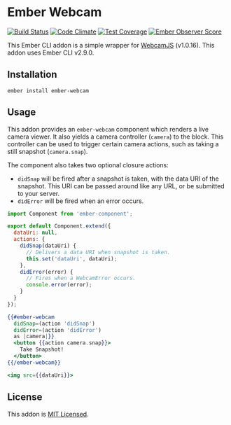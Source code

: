 # Ember Webcam
[![Build Status](https://travis-ci.org/leizhao4/ember-webcam.svg?branch=master)](https://travis-ci.org/leizhao4/ember-webcam)
[![Code Climate](https://codeclimate.com/github/leizhao4/ember-webcam/badges/gpa.svg)](https://codeclimate.com/github/leizhao4/ember-webcam)
[![Test Coverage](https://codeclimate.com/github/leizhao4/ember-webcam/badges/coverage.svg)](https://codeclimate.com/github/leizhao4/ember-webcam/coverage)
[![Ember Observer Score](https://emberobserver.com/badges/ember-webcam.svg)](https://emberobserver.com/addons/ember-webcam)

This Ember CLI addon is a simple wrapper for [WebcamJS](https://pixlcore.com/read/WebcamJS) (v1.0.16). This addon uses Ember CLI v2.9.0.

## Installation

```
ember install ember-webcam
```

## Usage

This addon provides an `ember-webcam` component which renders a live camera viewer. It also yields a camera controller (`camera`) to the block. This controller can be used to trigger certain camera actions, such as taking a still snapshot (`camera.snap`).

The component also takes two optional closure actions:

- `didSnap` will be fired after a snapshot is taken, with the data URI of the snapshot. This URI can be passed around like any URL, or be submitted to your server.
- `didError` will be fired when an error occurs.

```js
import Component from 'ember-component';

export default Component.extend({
  dataUri: null,
  actions: {
    didSnap(dataUri) {
      // Delivers a data URI when snapshot is taken.
      this.set('dataUri', dataUri);
    },
    didError(error) {
      // Fires when a WebcamError occurs.
      console.error(error);
    }
  }
});
```

```hbs
{{#ember-webcam
  didSnap=(action 'didSnap')
  didError=(action 'didError')
  as |camera|}}
  <button {{action camera.snap}}>
    Take Snapshot!
  </button>
{{/ember-webcam}}

<img src={{dataUri}}>
```

## License

This addon is [MIT Licensed](https://github.com/leizhao4/ember-webcam/blob/master/LICENSE.md).
